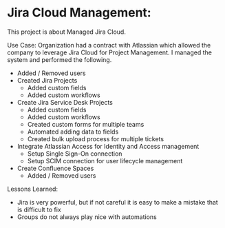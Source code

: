 # Jira Cloud Management:

This project is about Managed Jira Cloud.

Use Case:
Organization had a contract with Atlassian which allowed the company to leverage Jira Cloud for Project Management.  I managed the system and performed the following.

* Added / Removed users
* Created Jira Projects
	* Added custom fields
	* Added custom workflows
* Create Jira Service Desk Projects
	* Added custom fields
	* Added custom workflows
	* Created custom forms for multiple teams
	* Automated adding data to fields
	* Created bulk upload process for multiple tickets
* Integrate Atlassian Access for Identity and Access management
	* Setup Single Sign-On connection
	* Setup SCIM connection for user lifecycle management
* Create Confluence Spaces
	* Added / Removed users


Lessons Learned:

* Jira is very powerful, but if not careful it is easy to make a mistake that is difficult to fix
* Groups do not always play nice with automations